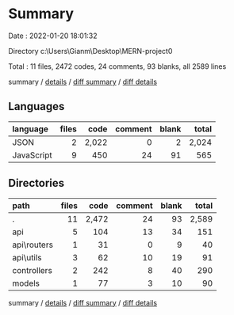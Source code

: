 # Summary

Date : 2022-01-20 18:01:32

Directory c:\Users\Gianm\Desktop\MERN-project0

Total : 11 files,  2472 codes, 24 comments, 93 blanks, all 2589 lines

summary / [details](details.md) / [diff summary](diff.md) / [diff details](diff-details.md)

## Languages
| language | files | code | comment | blank | total |
| :--- | ---: | ---: | ---: | ---: | ---: |
| JSON | 2 | 2,022 | 0 | 2 | 2,024 |
| JavaScript | 9 | 450 | 24 | 91 | 565 |

## Directories
| path | files | code | comment | blank | total |
| :--- | ---: | ---: | ---: | ---: | ---: |
| . | 11 | 2,472 | 24 | 93 | 2,589 |
| api | 5 | 104 | 13 | 34 | 151 |
| api\routers | 1 | 31 | 0 | 9 | 40 |
| api\utils | 3 | 62 | 10 | 19 | 91 |
| controllers | 2 | 242 | 8 | 40 | 290 |
| models | 1 | 77 | 3 | 10 | 90 |

summary / [details](details.md) / [diff summary](diff.md) / [diff details](diff-details.md)